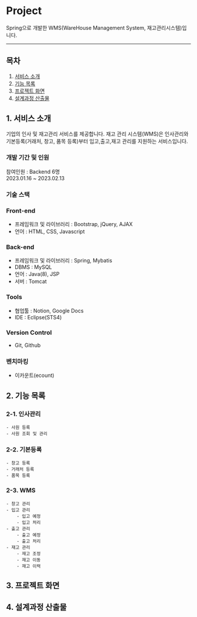 # Project
Spring으로 개발한 WMS(WareHouse Management System, 재고관리시스템)입니다.

---

## 목차
1. [서비스 소개](#1-서비스-소개)
2. [기능 목록](#2-기능-목록)
3. [프로젝트 화면](#3-프로젝트-화면)
4. [설계과정 산출물](#4-설계과정-산출물)

## 1. 서비스 소개
기업의 인사 및 재고관리 서비스를 제공합니다. 재고 관리 시스템(WMS)은 인사관리와 기본등록(거래처, 창고, 품목 등록)부터 입고,출고,재고 관리를 지원하는 서비스입니다.
### 개발 기간 및 인원
참여인원 : Backend 6명<br>
2023.01.16 ~ 2023.02.13<br>

### 기술 스택

### Front-end
- 프레임워크 및 라이브러리 : Bootstrap, jQuery, AJAX
- 언어 : HTML, CSS, Javascript
### Back-end
- 프레임워크 및 라이브러리 : Spring, Mybatis
- DBMS : MySQL
- 언어 : Java(8), JSP
- 서버 : Tomcat
### Tools
- 협업툴 : Notion, Google Docs
- IDE : Eclipse(STS4)
### Version Control
- Git, Github
### 벤치마킹
- 이카운트(ecount)


## 2. 기능 목록

### 2-1. 인사관리
    - 사원 등록
    - 사원 조회 및 관리
### 2-2. 기본등록
    - 창고 등록
    - 거래처 등록
    - 품목 등록
### 2-3. WMS
    - 창고 관리
    - 입고 관리
        - 입고 예정
        - 입고 처리
    - 출고 관리
        - 출고 예정
        - 출고 처리
    - 재고 관리
        - 재고 조정
        - 재고 이동
        - 재고 이력
## 3. 프로젝트 화면 

## 4. 설계과정 산출물